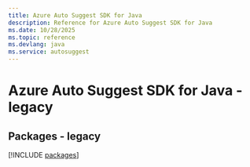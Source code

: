 ```yaml
---
title: Azure Auto Suggest SDK for Java
description: Reference for Azure Auto Suggest SDK for Java
ms.date: 10/28/2025
ms.topic: reference
ms.devlang: java
ms.service: autosuggest
---
```

# Azure Auto Suggest SDK for Java - legacy
## Packages - legacy
[!INCLUDE [packages](auto-suggest-index.md)]